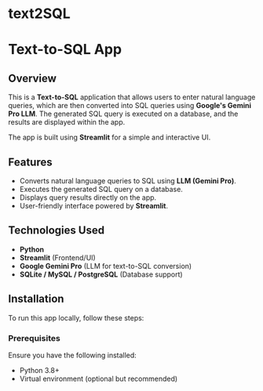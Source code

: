 # text2SQL

# Text-to-SQL App

## Overview
This is a **Text-to-SQL** application that allows users to enter natural language queries, which are then converted into SQL queries using **Google's Gemini Pro LLM**. The generated SQL query is executed on a database, and the results are displayed within the app.

The app is built using **Streamlit** for a simple and interactive UI.

## Features
- Converts natural language queries to SQL using **LLM (Gemini Pro)**.
- Executes the generated SQL query on a database.
- Displays query results directly on the app.
- User-friendly interface powered by **Streamlit**.

## Technologies Used
- **Python**
- **Streamlit** (Frontend/UI)
- **Google Gemini Pro** (LLM for text-to-SQL conversion)
- **SQLite / MySQL / PostgreSQL** (Database support)

## Installation
To run this app locally, follow these steps:

### Prerequisites
Ensure you have the following installed:
- Python 3.8+
- Virtual environment (optional but recommended)





